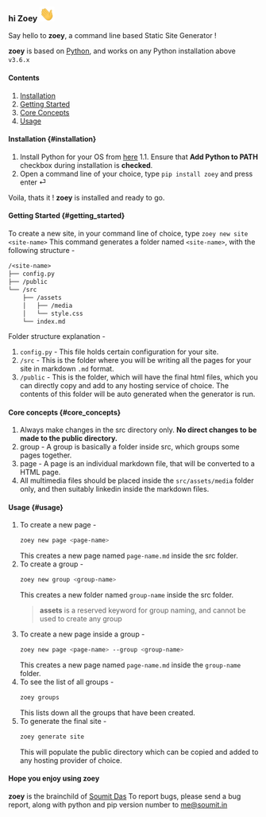 ### hi Zoey <img src="https://raw.githubusercontent.com/ABSphreak/ABSphreak/master/gifs/Hi.gif" width="30px">

Say hello to **zoey**, a command line based Static Site Generator !

**zoey** is based on [Python](https://www.python.org/), and works on any Python installation above `v3.6.x`

#### Contents
1. [Installation](#installation)
2. [Getting Started](#getting_started)
3. [Core Concepts](#core_concepts)
4. [Usage](#usage)

#### Installation {#installation}
1. Install Python for your OS from <a href="https://www.python.org/downloads/" target="_blank">here</a>
1.1. Ensure that **Add Python to PATH** checkbox during installation is **checked**.
2. Open a command line of your choice, type `pip install zoey` and press enter ⏎

Voila, thats it ! **zoey** is installed and ready to go.

#### Getting Started {#getting_started}
To create a new site, in your command line of choice, type
`zoey new site <site-name>`
This command generates a folder named `<site-name>`, with the following structure -
```
/<site-name>
├── config.py
├── /public
└── /src
    ├── /assets
    │   ├── /media
    │   └── style.css
    └── index.md
```

Folder structure explanation -
1. `config.py` - This file holds certain configuration for your site.
2. `/src` - This is the folder where you will be writing all the pages for your site in markdown `.md` format.
3. `/public` - This is the folder, which will have the final html files, which you can directly copy and add to any hosting service of choice. The contents of this folder will be auto generated when the generator is run.

#### Core concepts {#core_concepts}
1. Always make changes in the src directory only. **No direct changes to be made to the public directory.**
2. group - A group is basically a folder inside src, which groups some pages together.
3. page - A page is an individual markdown file, that will be converted to a HTML page.
4. All multimedia files should be placed inside the `src/assets/media` folder only, and then suitably linkedin inside the markdown files.

#### Usage {#usage}
1. To create a new page -
   ```bash
   zoey new page <page-name>
   ```
   This creates a new page named `page-name.md` inside the src folder.
2. To create a group -
   ```bash
   zoey new group <group-name>
   ```
   This creates a new folder named `group-name` inside the src folder.
   > **assets** is a reserved keyword for group naming, and cannot be used to create any group 
3. To create a new page inside a group -
   ```bash
   zoey new page <page-name> --group <group-name>
   ```
   This creates a new page named `page-name.md` inside the `group-name` folder.
4. To see the list of all groups -
   ```bash
   zoey groups
   ```
   This lists down all the groups that have been created.
5. To generate the final site -
    ```bash
    zoey generate site
    ````
    This will populate the public directory which can be copied and added to any hosting provider of choice.

#### Hope you enjoy using zoey
**zoey** is the brainchild of [Soumit Das](https://www.linkedin.com/in/itssoumit)
To report bugs, please send a bug report, along with python and pip version number to [me@soumit.in](mailto:me@soumit.in)